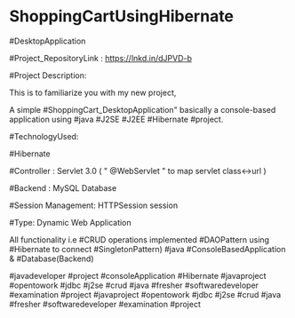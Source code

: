 # ShoppingCartUsingHibernate

#DesktopApplication

#Project_RepositoryLink : https://lnkd.in/dJPVD-b

#Project Description:

This is to familiarize you with my new project,

A simple #ShoppingCart_DesktopApplication" basically a console-based application using #java #J2SE #J2EE #Hibernate #project.

#TechnologyUsed:

#Hibernate

#Controller : Servlet 3.0 ( " @WebServlet " to map servlet class<->url )

#Backend : MySQL Database

#Session Management: HTTPSession session

#Type: Dynamic Web Application

All functionality i.e #CRUD operations implemented #DAOPattern using #Hibernate to connect #SingletonPattern) #java #ConsoleBasedApplication & #Database(Backend)

#javadeveloper #project #consoleApplication #Hibernate
#javaproject #opentowork #jdbc #j2se #crud #java #fresher #softwaredeveloper #examination #project
#javaproject #opentowork #jdbc #j2se #crud #java #fresher #softwaredeveloper #examination #project
